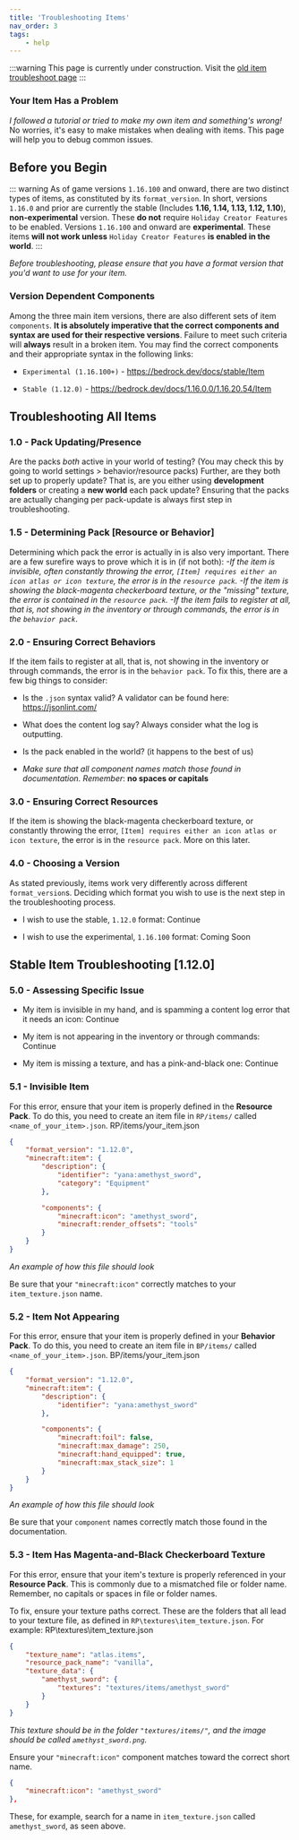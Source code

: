 ```yaml
---
title: 'Troubleshooting Items'
nav_order: 3
tags:
    - help
---
```


:::warning
This page is currently under construction. Visit the [old item troubleshoot page](/old-troubleshooting-items)
:::

### Your Item Has a Problem

_I followed a tutorial or tried to make my own item and something's wrong!_ No worries, it's easy to make mistakes when dealing with items. This page will help you to debug common issues.

## Before you Begin

::: warning
As of game versions `1.16.100` and onward, there are two distinct types of items, as constituted by its `format_version`.
In short, versions `1.16.0` and prior are currently the stable (Includes **1.16, 1.14, 1.13, 1.12, 1.10**), **non-experimental** version. These **do not** require `Holiday Creator Features` to be enabled.
Versions `1.16.100` and onward are **experimental**. These items **will not work unless** `Holiday Creator Features` **is enabled in the world**.
:::

_Before troubleshooting, please ensure that you have a format version that you'd want to use for your item._

### Version Dependent Components

Among the three main item versions, there are also different sets of item `components`. **It is absolutely imperative that the correct components and syntax are used for their respective versions**. Failure to meet such criteria will **always** result in a broken item. You may find the correct components and their appropriate syntax in the following links:

-   `Experimental (1.16.100+)` - https://bedrock.dev/docs/stable/Item

-   `Stable (1.12.0)` - https://bedrock.dev/docs/1.16.0.0/1.16.20.54/Item

## Troubleshooting All Items

### 1.0 - Pack Updating/Presence

Are the packs _both_ active in your world of testing? (You may check this by going to world settings > behavior/resource packs) Further, are they both set up to properly update? That is, are you either using **development folders** or creating a **new world** each pack update? Ensuring that the packs are actually changing per pack-update is always first step in troubleshooting.

### 1.5 - Determining Pack [Resource or Behavior]

Determining which pack the error is actually in is also very important. There are a few surefire ways to prove which it is in (if not both):
_-If the item is invisible, often constantly throwing the error, `[Item] requires either an icon atlas or icon texture`, the error is in the `resource pack`.
-If the item is showing the black-magenta checkerboard texture, or the "missing" texture, the error is contained in the `resource pack`.
-If the item fails to register at all, that is, not showing in the inventory or through commands, the error is in the `behavior pack`_.

### 2.0 - Ensuring Correct Behaviors

If the item fails to register at all, that is, not showing in the inventory or through commands, the error is in the `behavior pack`. To fix this, there are a few big things to consider:

-   Is the `.json` syntax valid? A validator can be found here: https://jsonlint.com/

-   What does the content log say? Always consider what the log is outputting.

-   Is the pack enabled in the world? (it happens to the best of us)

-   _Make sure that all component names match those found in documentation. Remember_: **no spaces or capitals**

### 3.0 - Ensuring Correct Resources

If the item is showing the black-magenta checkerboard texture, or constantly throwing the error, `[Item] requires either an icon atlas or icon texture`, the error is in the `resource pack`. More on this later.

### 4.0 - Choosing a Version

As stated previously, items work very differently across different `format_version`s. Deciding which format you wish to use is the next step in the troubleshooting process.

-   I wish to use the stable, `1.12.0` format: <BButton color="blue" link="item-troubleshoot#_5-0-assessing-specific-issue">Continue</BButton>

-   I wish to use the experimental, `1.16.100` format: <BButton color="blue">Coming Soon</BButton>

## Stable Item Troubleshooting [1.12.0]

### 5.0 - Assessing Specific Issue

-   My item is invisible in my hand, and is spamming a content log error that it needs an icon: <BButton color="blue" link="item-troubleshoot#_5-1-invisible-item">Continue</BButton>

-   My item is not appearing in the inventory or through commands: <BButton color="blue" link="item-troubleshoot#_5-2-item-not-appearing">Continue</BButton>

-   My item is missing a texture, and has a pink-and-black one: <BButton color="blue" link="item-troubleshoot#_5-3-item-has-magenta-and-black-checkerboard-texture">Continue</BButton>

### 5.1 - Invisible Item

For this error, ensure that your item is properly defined in the **Resource Pack**.
To do this, you need to create an item file in `RP/items/` called `<name_of_your_item>.json`.
<CodeHeader>RP/items/your_item.json</CodeHeader>

```json
{
	"format_version": "1.12.0",
	"minecraft:item": {
		"description": {
			"identifier": "yana:amethyst_sword",
			"category": "Equipment"
		},

		"components": {
			"minecraft:icon": "amethyst_sword",
			"minecraft:render_offsets": "tools"
		}
	}
}
```

_An example of how this file should look_

Be sure that your `"minecraft:icon"` correctly matches to your `item_texture.json` name.

### 5.2 - Item Not Appearing

For this error, ensure that your item is properly defined in your **Behavior Pack**.
To do this, you need to create an item file in `BP/items/` called `<name_of_your_item>.json`.
<CodeHeader>BP/items/your_item.json</CodeHeader>

```json
{
	"format_version": "1.12.0",
	"minecraft:item": {
		"description": {
			"identifier": "yana:amethyst_sword"
		},

		"components": {
			"minecraft:foil": false,
			"minecraft:max_damage": 250,
			"minecraft:hand_equipped": true,
			"minecraft:max_stack_size": 1
		}
	}
}
```

_An example of how this file should look_

Be sure that your `component` names correctly match those found in the documentation.

### 5.3 - Item Has Magenta-and-Black Checkerboard Texture

For this error, ensure that your item's texture is properly referenced in your **Resource Pack**.
This is commonly due to a mismatched file or folder name. Remember, no capitals or spaces in file or folder names.

To fix, ensure your texture paths correct.
These are the folders that all lead to your texture file, as defined in `RP\textures\item_texture.json`. For example:
<CodeHeader>RP\textures\item_texture.json</CodeHeader>

```json
{
	"texture_name": "atlas.items",
	"resource_pack_name": "vanilla",
	"texture_data": {
		"amethyst_sword": {
			"textures": "textures/items/amethyst_sword"
		}
	}
}
```

_This texture should be in the folder `"textures/items/"`, and the image should be called `amethyst_sword.png`._

Ensure your `"minecraft:icon"` component matches toward the correct short name.

```json
{
	"minecraft:icon": "amethyst_sword"
},
```

These, for example, search for a name in `item_texture.json` called `amethyst_sword`, as seen above.
